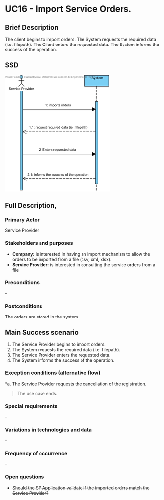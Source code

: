 # UC16 - Import Service Orders.

## Brief Description

The client begins to import orders. The System requests the required data (i.e. filepath). The Client enters the requested data. The System informs the success of the operation.

## SSD
![SSD_UC16.jpg](SSD_UC16.jpg)

## Full Description,

### Primary Actor

Service Provider

### Stakeholders and purposes

* **Company:** is interested in having an import mechanism to allow the orders to be imported from a file (csv, xml, xlsx).
* **Service Provider:** is interested in consulting the service orders from a file

### Preconditions
\-

### Postconditions
The orders are stored in the system.

## Main Success scenario 
1. The Service Provider begins to import orders.
2. The System requests the required data (i.e. filepath).
3. The Service Provider enters the requested data.
4. The System informs the success of the operation.


### Exception conditions (alternative flow)
*a. The Service Provider requests the cancellation of the registration.

> The use case ends.

### Special requirements
\-

### Variations in technologies and data
\-

### Frequency of occurrence
\-

### Open questions
* ~~Should the SP Application validate if the imported orders match the Service Provider?~~